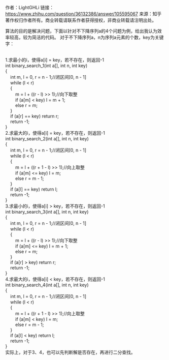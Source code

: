 作者：LightGHLi
链接：https://www.zhihu.com/question/36132386/answer/105595067
来源：知乎
著作权归作者所有。商业转载请联系作者获得授权，非商业转载请注明出处。

算法的目的是解决问题，下面以针对不下降序列a的4个问题为例，给出我认为效率较高，较为简洁的代码。
对于不下降序列a，n为序列a元素的个数，key为关键字：

<p>
	<br />
1.求最小的i，使得a[i] = key，若不存在，则返回-1<br />
int binary_search_1(int a[], int n, int key)<br />
{<br />
&nbsp; &nbsp; int m, l = 0, r = n - 1;//闭区间[0, n - 1]<br />
&nbsp; &nbsp; while (l &lt; r)<br />
&nbsp; &nbsp; {<br />
&nbsp; &nbsp; &nbsp; &nbsp; m = l + ((r - l) &gt;&gt; 1);//向下取整<br />
&nbsp; &nbsp; &nbsp; &nbsp; if (a[m] &lt; key) l = m + 1;<br />
&nbsp; &nbsp; &nbsp; &nbsp; else r = m;<br />
&nbsp; &nbsp; }<br />
&nbsp; &nbsp; if (a[r] == key) return r;<br />
&nbsp; &nbsp; return -1;<br />
}<br />
2.求最大的i，使得a[i] = key，若不存在，则返回-1<br />
int binary_search_2(int a[], int n, int key)<br />
{<br />
&nbsp; &nbsp; int m, l = 0, r = n - 1;//闭区间[0, n - 1]<br />
&nbsp; &nbsp; while (l &lt; r)<br />
&nbsp; &nbsp; {<br />
&nbsp; &nbsp; &nbsp; &nbsp; m = l + ((r + 1 - l) &gt;&gt; 1);//向上取整<br />
&nbsp; &nbsp; &nbsp; &nbsp; if (a[m] &lt;= key) l = m;<br />
&nbsp; &nbsp; &nbsp; &nbsp; else r = m - 1;<br />
&nbsp; &nbsp; }<br />
&nbsp; &nbsp; if (a[l] == key) return l;<br />
&nbsp; &nbsp; return -1;<br />
}<br />
3.求最小的i，使得a[i] &gt; key，若不存在，则返回-1<br />
int binary_search_3(int a[], int n, int key)<br />
{<br />
&nbsp; &nbsp; int m, l = 0, r = n - 1;//闭区间[0, n - 1]<br />
&nbsp; &nbsp; while (l &lt; r)<br />
&nbsp; &nbsp; {<br />
&nbsp; &nbsp; &nbsp; &nbsp; m = l + ((r - l) &gt;&gt; 1);//向下取整<br />
&nbsp; &nbsp; &nbsp; &nbsp; if (a[m] &lt;= key) l = m + 1;<br />
&nbsp; &nbsp; &nbsp; &nbsp; else r = m;<br />
&nbsp; &nbsp; }<br />
&nbsp; &nbsp; if (a[r] &gt; key) return r;<br />
&nbsp; &nbsp; return -1;<br />
}<br />
4.求最大的i，使得a[i] &lt; key，若不存在，则返回-1<br />
int binary_search_4(int a[], int n, int key)<br />
{<br />
&nbsp; &nbsp; int m, l = 0, r = n - 1;//闭区间[0, n - 1]<br />
&nbsp; &nbsp; while (l &lt; r)<br />
&nbsp; &nbsp; {<br />
&nbsp; &nbsp; &nbsp; &nbsp; m = l + ((r + 1 - l) &gt;&gt; 1);//向上取整<br />
&nbsp; &nbsp; &nbsp; &nbsp; if (a[m] &lt; key) l = m;<br />
&nbsp; &nbsp; &nbsp; &nbsp; else r = m - 1;<br />
&nbsp; &nbsp; }<br />
&nbsp; &nbsp; if (a[l] &lt; key) return l;<br />
&nbsp; &nbsp; return -1;<br />
}<br />
实际上，对于3、4，也可以先判断解是否存在，再进行二分查找。
</p>
<p>
	<br />
</p>

